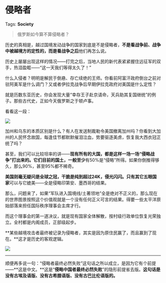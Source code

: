 # 侵略者

Tags: **Society**

> 俄罗斯如今算不算侵略者？



历史的真相是，越过国境发动战争的国家到底是不是侵略者，**不是看战争前、战争中被越境方的定性的，**而是看**战争之后**他们再怎么说。

  


历史上屡屡出现这样的情况——打完之后，当地人民的新代表紧紧握住远征军的双手，热泪盈眶——“这一天我们等得太久了！”

什么入侵者？明明是解民于倒悬、存亡续绝的王师。你看前阿富汗政府倒台之前对驻阿美军是什么调门？又或者伊拉克战争后早期伊拉克政府对美国是什么定性？

就是历数东亚历史，你会发现大量“幸存王子赴京请命，天兵助其复国继统”的例子。那些古代史，正如今天俄罗斯之于顿卢事。

看看这一段：

![](https://pic1.zhimg.com/50/v2-2a6c39df74f3d776e766572f52f34a24_720w.jpg?source=2c26e567)  


加州和乌东的本质区别是什么？有人在发送制裁勒令美国撤离加州吗？你看到大加州的人民怀念故国，每逢佳节都默默催泪泣血，势要驱逐美虏，恢复我大西衣冠正统了吗？

甚至，我们可以比较坦率的讲——**现有所有的大国，都是这样一场一场“侵略战争”打出来的。**它们目前的国土，一般**至少**有50%是“侵略”所得。如果你倒推得够久，那么90%，甚至95%都不稀奇。

**美国则毫无疑问是全球之冠，干脆是纯到超过24K，侵光闪闪。**只有其它**五眼国家**可以与它媲美——全是侵略印第安、墨西哥的结果。

那么，问题来了，如果“军队进入国境线/土著领地”全是绝对不正义的，那么现在的世界图景按照这个价值观就是一个没有任何正义可言的结果。得要一些太平洋原始部落来担任国际秩序理事会主席才行。

而这个理事会的第一道决议，就是现有国家全体解散，按村级行政单位恢复光荣独立。全村都是内阁成员，正部级起步。

**某些越境攻击者最终被记录为侵略者，其实是因为原住民赢了，而且赢到了现在。**这才是历史的客观逻辑。

![](https://picx.zhimg.com/50/v2-9993798a8a177218aff422a344dbf497_720w.jpg?source=2c26e567)  




---

顺便再多说一句：“侵略者最终必然失败”这句话之所以成立，是因为它有个前提——**这是中文。**这是“**侵略中国者最终必然失败**”的隐形前提省去版。**这句话是没有古埃及语版、没有古希腊语版、没有古巴比伦语版的。**



